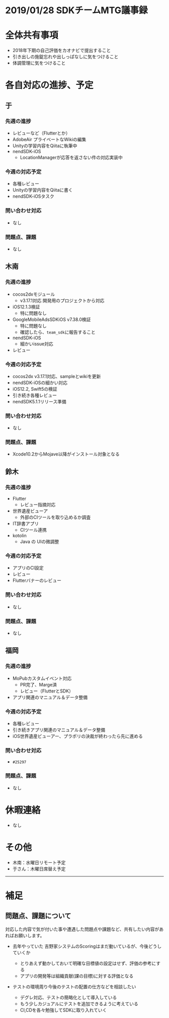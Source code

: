 # 2019/01/28 SDKチームMTG議事録

# 全体共有事項
- 2018年下期の自己評価をカオナビで提出すること
- 引き出しの施錠忘れや出しっぱなしに気をつけること
- 体調管理に気をつけること

# 各自対応の進捗、予定
## 于
### 先週の進捗
- レビューなど（Flutterとか）
- AdobeAir プライベートなWikiの編集
- Unityの学習内容をQiitaに執筆中
- nendSDK-iOS
  - LocationManagerが応答を返さない件の対応実装中

### 今週の対応予定
- 各種レビュー
- Unityの学習内容をQiitaに書く
- nendSDK-iOSタスク


### 問い合わせ対応
- なし

### 問題点、課題
- なし

## 木南
### 先週の進捗
- cocos2dxモジュール
  - v3.17.1対応 開発用のプロジェクトから対応
- iOS12.1.3検証
  - 特に問題なし
- GoogleMobileAdsSDKiOS v7.38.0検証
  - 特に問題なし
  - 確認したら、`team_sdk`に報告すること
- nendSDK-iOS
  - 細かいissue対応
- レビュー

### 今週の対応予定
- cocos2dx v3.17.1対応、sampleとwikiを更新
- nendSDK-iOSの細かい対応
- iOS12.2, Swift5の検証
- 引き続き各種レビュー
- nendSDK5.1.1リリース準備

### 問い合わせ対応
- なし

### 問題点、課題
- Xcode10.2からMojave以降がインストール対象となる

## 鈴木
### 先週の進捗
- Flutter
  - レビュー指摘対応
- 世界遺産ビューア
  - 外部のCIツールを取り込めるか調査
- IT辞書アプリ
  - CIツール連携
- kotolin
  - Java の UIの微調整

### 今週の対応予定
- アプリのCI設定
- レビュー
- Flutterバナーのレビュー

### 問い合わせ対応
- なし

### 問題点、課題
- なし

## 福岡
### 先週の進捗
- MoPubカスタムイベント対応
  - PR完了、Marge済
  - レビュー（FlutterとSDK）
- アプリ関連のマニュアル＆データ整備

### 今週の対応予定
- 各種レビュー
- 引き続きアプリ関連のマニュアル＆データ整備
- iOS世界遺産ビューアー、プラポリの決裁が終わったら先に進める

### 問い合わせ対応
- `#25297`

### 問題点、課題
- なし


# 休暇連絡
- なし

# その他
- 木南：水曜日リモート予定
- 于さん：木曜日席替え予定


----

# 補足
## 問題点、課題について
対応した内容で気が付いた事や遭遇した問題点や課題など、共有したい内容があればお願いします。

- 去年やっていた 吉野家システムのScoringはまだ動いているが、今後どうしていくか
  - とりあえず動かしておいて明確な目標値の設定はせず、評価の参考にする
  - アプリの開発等は組織貢献(課の目標)に対する評価となる

- テストの環境周り今後のテストの配置の仕方などを相談したい
  - デグレ対応、テストの簡略化として導入している
  - もう少しカジュアルにテストを追加できるように考えている
  - CI,CDを各々勉強してSDKに取り入れていく
